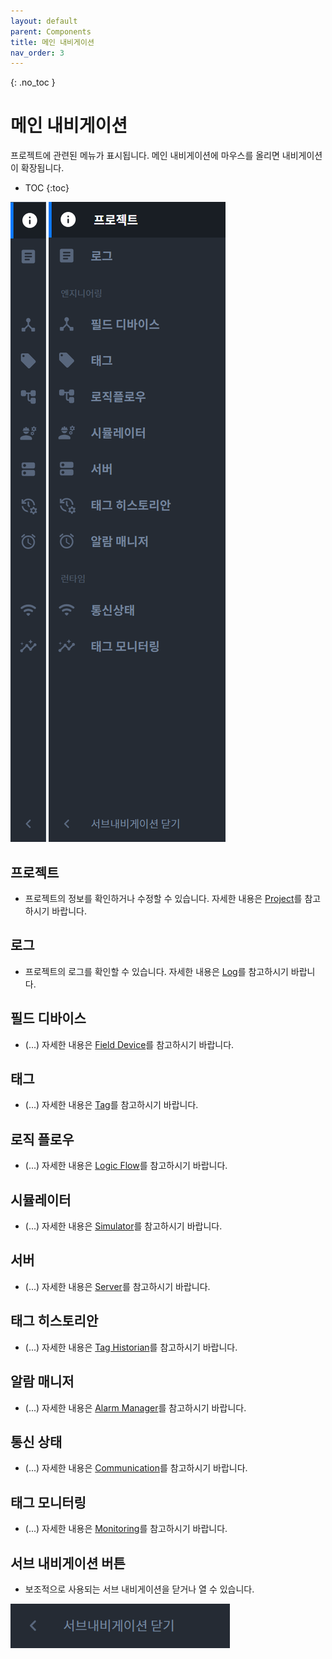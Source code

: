 ```yaml
---
layout: default
parent: Components
title: 메인 내비게이션
nav_order: 3
---
```


{: .no_toc }
# 메인 내비게이션
프로젝트에 관련된 메뉴가 표시됩니다. 메인 내비게이션에 마우스를 올리면 내비게이션이 확장됩니다. 

- TOC
{:toc}

![Main Nav 1](./main-nav-1.png)
![Main Nav 2](./main-nav-2.png)

## 프로젝트
- 프로젝트의 정보를 확인하거나 수정할 수 있습니다. 자세한 내용은 [Project](../../pages/project/)를 참고하시기 바랍니다.

## 로그
- 프로젝트의 로그를 확인할 수 있습니다. 자세한 내용은 [Log](../../pages/project/)를 참고하시기 바랍니다.

## 필드 디바이스
- (...) 자세한 내용은 [Field Device](../../pages/field-device/)를 참고하시기 바랍니다.

## 태그
- (...) 자세한 내용은 [Tag](../../pages/tag/)를 참고하시기 바랍니다.

## 로직 플로우
- (...) 자세한 내용은 [Logic Flow](../../pages/logic-flow/)를 참고하시기 바랍니다.

## 시뮬레이터
- (...) 자세한 내용은 [Simulator](../../pages/simulator/)를 참고하시기 바랍니다.

## 서버
- (...) 자세한 내용은 [Server](../../pages/server/)를 참고하시기 바랍니다.

## 태그 히스토리안
- (...) 자세한 내용은 [Tag Historian](../../pages/tag-historian/)를 참고하시기 바랍니다.

## 알람 매니저
- (...) 자세한 내용은 [Alarm Manager](../../pages/alarm-manager/)를 참고하시기 바랍니다.

## 통신 상태
- (...) 자세한 내용은 [Communication](../../pages/communication/)를 참고하시기 바랍니다.

## 태그 모니터링
- (...) 자세한 내용은 [Monitoring](../../pages/monitoring/)를 참고하시기 바랍니다.

## 서브 내비게이션 버튼
- 보조적으로 사용되는 서브 내비게이션을 닫거나 열 수 있습니다.

![Sub Navigation](./sub-nav-button.png)